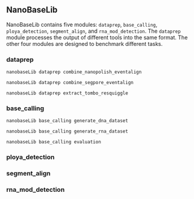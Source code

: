 
## NanoBaseLib 

NanoBaseLib contains five modules: `dataprep`, `base_calling`, `ploya_detection`, `segment_align`, and `rna_mod_detection`. The `dataprep` module processes the output of different tools into the same format. The other four modules are designed to benchmark different tasks.

### dataprep

`nanobaseLib dataprep combine_nanopolish_eventalign`

`nanobaseLib dataprep combine_segpore_eventalign`

`nanobaseLib dataprep extract_tombo_resquiggle`

### base_calling

`nanobaseLib base_calling generate_dna_dataset`

`nanobaseLib base_calling generate_rna_dataset`

`nanobaseLib base_calling evaluation`


### ploya_detection



### segment_align


### rna_mod_detection
